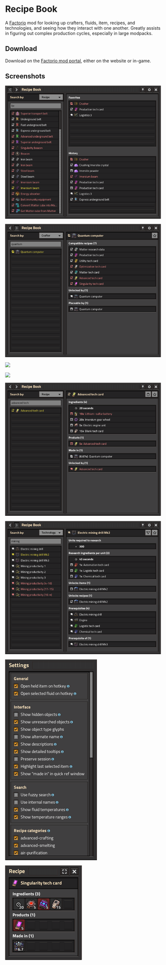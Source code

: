 # Recipe Book

A [Factorio](https://factorio.com) mod for looking up crafters, fluids, item, recipes, and technologies, and seeing how they interact with one another. Greatly assists in figuring out complex production cycles, especially in large modpacks.

## Download

Download on the [Factorio mod portal](https;//mods.factorio.com/mod/RecipeBook), either on the website or in-game.

## Screenshots

![](/screenshots/home.png)

![](/screenshots/crafter.png)

![](/screenshots/fluid.png)

![](/screenshots/item.png)

![](/screenshots/recipe.png)

![](/screenshots/technology.png)

![](/screenshots/settings.png)

![](/screenshots/quick-ref.png)
